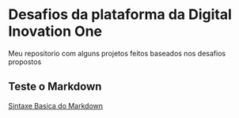 # Desafios da plataforma da Digital Inovation One
Meu repositorio com alguns projetos feitos baseados nos desafios propostos

## Teste o Markdown
[Sintaxe Basica do Markdown](https://www.markdownguide.org/cheat-sheet/)
